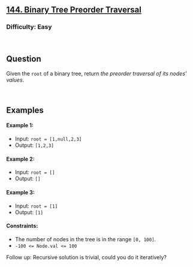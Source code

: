 ## [144. Binary Tree Preorder Traversal](https://leetcode.com/problems/binary-tree-preorder-traversal/description/)

### Difficulty: Easy

<br />

## Question

Given the ```root``` of a binary tree, return _the preorder traversal of its nodes' values_.

<br />

## Examples 

#### Example 1:
- Input: ```root = [1,null,2,3]```
- Output: ```[1,2,3]```

#### Example 2:
- Input: ```root = []```
- Output: ```[]```

#### Example 3:
- Input: ```root = [1]```
- Output: ```[1]```
 
#### Constraints:
- The number of nodes in the tree is in the range ```[0, 100]```.
- ```-100 <= Node.val <= 100```
 
Follow up: Recursive solution is trivial, could you do it iteratively?